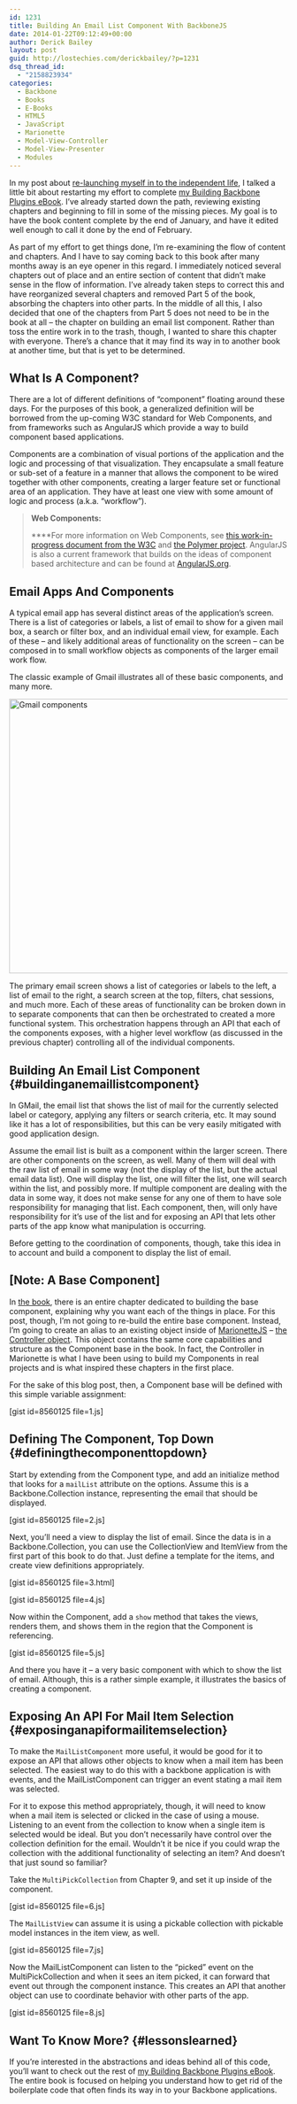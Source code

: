 ```yaml
---
id: 1231
title: Building An Email List Component With BackboneJS
date: 2014-01-22T09:12:49+00:00
author: Derick Bailey
layout: post
guid: http://lostechies.com/derickbailey/?p=1231
dsq_thread_id:
  - "2158823934"
categories:
  - Backbone
  - Books
  - E-Books
  - HTML5
  - JavaScript
  - Marionette
  - Model-View-Controller
  - Model-View-Presenter
  - Modules
---
```

In my post about [re-launching myself in to the independent life](http://lostechies.com/derickbailey/2014/01/20/2013-was-an-amazing-year-2014-will-be-a-rebirth/), I talked a little bit about restarting my effort to complete [my Building Backbone Plugins eBook](http://backboneplugins.com). I&#8217;ve already started down the path, reviewing existing chapters and beginning to fill in some of the missing pieces. My goal is to have the book content complete by the end of January, and have it edited well enough to call it done by the end of February. 

As part of my effort to get things done, I&#8217;m re-examining the flow of content and chapters. And I have to say coming back to this book after many months away is an eye opener in this regard. I immediately noticed several chapters out of place and an entire section of content that didn&#8217;t make sense in the flow of information. I&#8217;ve already taken steps to correct this and have reorganized several chapters and removed Part 5 of the book, absorbing the chapters into other parts. In the middle of all this, I also decided that one of the chapters from Part 5 does not need to be in the book at all &#8211; the chapter on building an email list component. Rather than toss the entire work in to the trash, though, I wanted to share this chapter with everyone. There&#8217;s a chance that it may find its way in to another book at another time, but that is yet to be determined.

## What Is A Component?

There are a lot of different definitions of “component” floating around these days. For the purposes of this book, a generalized definition will be borrowed from the up-coming W3C standard for Web Components, and from frameworks such as AngularJS which provide a way to build component based applications.

Components are a combination of visual portions of the application and the logic and processing of that visualization. They encapsulate a small feature or sub-set of a feature in a manner that allows the component to be wired together with other components, creating a larger feature set or functional area of an application. They have at least one view with some amount of logic and process (a.k.a. “workflow”).

> **Web Components:**
> 
> ****For more information on Web Components, see [this work-in-progress document from the W3C](http://www.w3.org/TR/2013/WD-components-intro-20130606/) and [the Polymer project](http://www.polymer-project.org/). AngularJS is also a current framework that builds on the ideas of component based architecture and can be found at [AngularJS.org](http://angularjs.org).

## Email Apps And Components

A typical email app has several distinct areas of the application’s screen. There is a list of categories or labels, a list of email to show for a given mail box, a search or filter box, and an individual email view, for example. Each of these &#8211; and likely additional areas of functionality on the screen &#8211; can be composed in to small workflow objects as components of the larger email work flow.

The classic example of Gmail illustrates all of these basic components, and many more.

<img src="http://lostechies.com/derickbailey/files/2014/01/gmail-components.png" alt="Gmail components" width="600" height="496" border="0" />

The primary email screen shows a list of categories or labels to the left, a list of email to the right, a search screen at the top, filters, chat sessions, and much more. Each of these areas of functionality can be broken down in to separate components that can then be orchestrated to created a more functional system. This orchestration happens through an API that each of the components exposes, with a higher level workflow (as discussed in the previous chapter) controlling all of the individual components.

## Building An Email List Component {#buildinganemaillistcomponent}

In GMail, the email list that shows the list of mail for the currently selected label or category, applying any filters or search criteria, etc. It may sound like it has a lot of responsibilities, but this can be very easily mitigated with good application design.

Assume the email list is built as a component within the larger screen. There are other components on the screen, as well. Many of them will deal with the raw list of email in some way (not the display of the list, but the actual email data list). One will display the list, one will filter the list, one will search within the list, and possibly more. If multiple component are dealing with the data in some way, it does not make sense for any one of them to have sole responsibility for managing that list. Each component, then, will only have responsibility for it’s use of the list and for exposing an API that lets other parts of the app know what manipulation is occurring.

Before getting to the coordination of components, though, take this idea in to account and build a component to display the list of email.

## [Note: A Base Component]

In [the book](http://backboneplugins.com), there is an entire chapter dedicated to building the base component, explaining why you want each of the things in place. For this post, though, I&#8217;m not going to re-build the entire base component. Instead, I&#8217;m going to create an alias to an existing object inside of [MarionetteJS](http://marionettejs.com) &#8211; [the Controller object](https://github.com/marionettejs/backbone.marionette/blob/master/docs/marionette.controller.md). This object contains the same core capabilities and structure as the Component base in the book. In fact, the Controller in Marionette is what I have been using to build my Components in real projects and is what inspired these chapters in the first place.

For the sake of this blog post, then, a Component base will be defined with this simple variable assignment:

[gist id=8560125 file=1.js]

## Defining The Component, Top Down {#definingthecomponenttopdown}

Start by extending from the Component type, and add an initialize method that looks for a `mailList` attribute on the options. Assume this is a Backbone.Collection instance, representing the email that should be displayed.

[gist id=8560125 file=2.js]

Next, you’ll need a view to display the list of email. Since the data is in a Backbone.Collection, you can use the CollectionView and ItemView from the first part of this book to do that. Just define a template for the items, and create view definitions appropriately.

[gist id=8560125 file=3.html]

[gist id=8560125 file=4.js]

Now within the Component, add a `show` method that takes the views, renders them, and shows them in the region that the Component is referencing.

[gist id=8560125 file=5.js]

And there you have it &#8211; a very basic component with which to show the list of email. Although, this is a rather simple example, it illustrates the basics of creating a component.

## Exposing An API For Mail Item Selection {#exposinganapiformailitemselection}

To make the `MailListComponent` more useful, it would be good for it to expose an API that allows other objects to know when a mail item has been selected. The easiest way to do this with a backbone application is with events, and the MailListComponent can trigger an event stating a mail item was selected.

For it to expose this method appropriately, though, it will need to know when a mail item is selected or clicked in the case of using a mouse. Listening to an event from the collection to know when a single item is selected would be ideal. But you don’t necessarily have control over the collection definition for the email. Wouldn’t it be nice if you could wrap the collection with the additional functionality of selecting an item? And doesn’t that just sound so familiar?

Take the `MultiPickCollection` from Chapter 9, and set it up inside of the component.

[gist id=8560125 file=6.js]

The `MailListView` can assume it is using a pickable collection with pickable model instances in the item view, as well.

[gist id=8560125 file=7.js]

Now the MailListComponent can listen to the “picked” event on the MultiPickCollection and when it sees an item picked, it can forward that event out through the component instance. This creates an API that another object can use to coordinate behavior with other parts of the app.

[gist id=8560125 file=8.js]

## Want To Know More? {#lessonslearned}

If you&#8217;re interested in the abstractions and ideas behind all of this code, you&#8217;ll want to check out the rest of [my Building Backbone Plugins eBook](http://backboneplugins.com). The entire book is focused on helping you understand how to get rid of the boilerplate code that often finds its way in to your Backbone applications. 